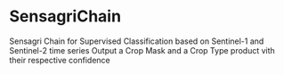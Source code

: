 # SensagriChain
Sensagri Chain for Supervised Classification based on Sentinel-1 and Sentinel-2 time series
Output a Crop Mask and a Crop Type product vith their respective confidence
